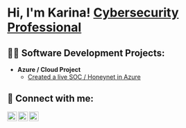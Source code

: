 <h1>Hi, I'm Karina! <a href="https://www.linkedin.com/in/karina-medina037/">Cybersecurity Professional</a>

<h2>👨‍💻 Software Development Projects:</h2>


- <b> Azure / Cloud Project </b>
  - [Created a live SOC / Honeynet in Azure](https://github.com/Karisky-M/Cloud-SOC)


<h2> 🤳 Connect with me:</h2>

[<img align="left" alt="Karinamedina | YouTube" width="22px" src="https://cdn.jsdelivr.net/npm/simple-icons@v3/icons/youtube.svg" />][youtube]
[<img align="left" alt="Karinamedina | Twitter" width="22px" src="https://cdn.jsdelivr.net/npm/simple-icons@v3/icons/twitter.svg" />][twitter]
[<img align="left" alt="KarinaMedina | LinkedIn" width="22px" src="https://cdn.jsdelivr.net/npm/simple-icons@v3/icons/linkedin.svg" />][linkedin]

[twitter]: https://twitter.com/KarinaMedi29941
[youtube]: https://www.youtube.com/@karinamedina7840
[linkedin]: https://linkedin.com/in/karina-medina037

<!--
**joshmadakor1/joshmadakor1** is a ✨ _special_ ✨ repository because its `README.md` (this file) appears on your GitHub profile.

Here are some ideas to get you started:

- 🔭 I’m currently working on ...
- 🌱 I’m currently learning ...
- 👯 I’m looking to collaborate on ...
- 🤔 I’m looking for help with ...
- 💬 Ask me about ...
- 📫 How to reach me: ...
- 😄 Pronouns: ...
- ⚡ Fun fact: ...
-->
